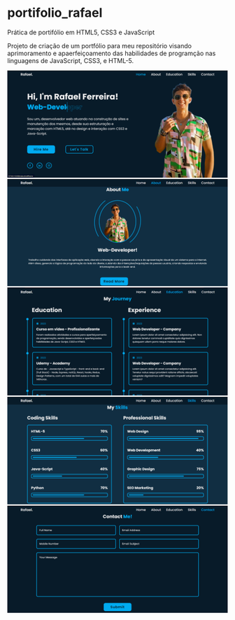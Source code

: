 # portifolio_rafael
 Prática de portifólio em HTML5, CSS3 e JavaScript

Projeto de criação de um portfólio para meu repositório visando aprimoramento e apaerfeiçoamento das habilidades de programção nas linguagens de JavaScript, CSS3, e HTML-5.

<img src="readme_imagens/Captura de tela 2023-09-25 154231.png" alt=""></img>
<img src="readme_imagens/Captura de tela 2023-09-25 154249.png" alt=""></img>
<img src="readme_imagens/Captura de tela 2023-09-25 154310.png" alt=""></img>
<img src="readme_imagens/Captura de tela 2023-09-25 154325.png" alt=""></img>
<img src="readme_imagens/Captura de tela 2023-09-25 154337.png" alt=""></img>
